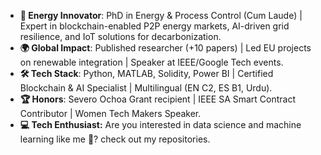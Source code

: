 - **🔋 Energy Innovator**: PhD in Energy & Process Control (Cum Laude) | Expert in blockchain-enabled P2P energy markets, AI-driven grid resilience, and IoT solutions for decarbonization.  
- **🌍 Global Impact**: Published researcher (+10 papers) | Led EU projects on renewable integration | Speaker at IEEE/Google Tech events.  
- **🛠️ Tech Stack**: Python, MATLAB, Solidity, Power BI | Certified Blockchain & AI Specialist | Multilingual (EN C2, ES B1, Urdu).  
- **🏆 Honors**: Severo Ochoa Grant recipient | IEEE SA Smart Contract Contributor | Women Tech Makers Speaker.  
- **💻 Tech Enthusiast:** Are you interested in data science and machine learning like me 🙂? check out my repositories.

<!---
Komal-Khan-PhD/Komal-Khan-PhD is a ✨ special ✨ repository because its `README.md` (this file) appears on your GitHub profile.
You can click the Preview link to take a look at your changes.
--->
